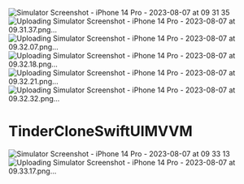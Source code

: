 ![Simulator Screenshot - iPhone 14 Pro - 2023-08-07 at 09 31 35](https://github.com/Hanh-hub/TinderCloneSwiftUIMVVM/assets/57729860/06f2482f-9456-4ccd-a0ef-a111fdccacf9)
![Uploading Simulator Screenshot - iPhone 14 Pro - 2023-08-07 at 09.31.37.png…]()
![Uploading Simulator Screenshot - iPhone 14 Pro - 2023-08-07 at 09.32.07.png…]()
![Uploading Simulator Screenshot - iPhone 14 Pro - 2023-08-07 at 09.32.18.png…]()
![Uploading Simulator Screenshot - iPhone 14 Pro - 2023-08-07 at 09.32.21.png…]()
![Uploading Simulator Screenshot - iPhone 14 Pro - 2023-08-07 at 09.32.32.png…]()
# TinderCloneSwiftUIMVVM


![Simulator Screenshot - iPhone 14 Pro - 2023-08-07 at 09 33 13](https://github.com/Hanh-hub/TinderCloneSwiftUIMVVM/assets/57729860/4aed6eda-6df8-4907-85b5-a94f743814e3)
![Uploading Simulator Screenshot - iPhone 14 Pro - 2023-08-07 at 09.33.17.png…]()
